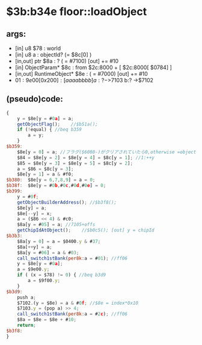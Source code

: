 ﻿
# $3b:b34e floor::loadObject


## args:
+	[in] u8 $78 : world
+	[in] u8 a : objectId? (= $8c[0] )
+	[in,out] ptr $8a : ? ( = #7100) [out] += #10
+	[in] ObjectParam* $8c : from $2c:8000 + [ $2c:8000[ $0784] ]
+	[in,out] RuntimeObject* $8e : ( = #7000) [out] += #10
+	$01:9e00[0x200] : [aaaabbbb] a:? ->$7103 b:? ->$7102
## (pseudo)code:
```js
{
	y = $8e[y = #0a] = a;
	getObjectFlag();	//$b51a();
	if (!equal) { //beq b359
		a = y;
	}
$b359:
	$8e[y = 0] = a; //フラグ($6080-)がクリアされていたら0,otherwise =objectid
	$84 = $8e[y = 2] = $8e[y = 4] = $8c[y = 1]; //1:++y
	$85 = $8e[y = 3] = $8e[y = 5] = $8c[y = 2];
	a = $86 = $8c[y = 3];
	$8e[y = 1] = a & #f0;
$b380:	$8e[y = 6,7,8,9] = a = 0;
$b38f:	$8e[y = #0b,#0c,#0d,#0e] = 0;
$b399:
	y = #0f;
	getObjectBuilderAddress(); //$b3f8();
	$8e[y] = a;
	$8e[--y] = x;
	a = ($86 << 4) & #c0;
	$8a[y = #05] = a; //7105+offs
	getChipIdAtObject();	//$b0c5(); [out] y = chipId
$b3b3:
	$8a[y = 0] = a = $0400.y & #37;
	$8a[++y] = a;
	$8a[y = #06] = a & #03;
	call_switch1stBank(per8k:a = #01); //ff06
	y = $8e[y = #0a];
	a = $9e00.y;
	if ( (x = $78) != 0) { //beq b3d9
		a = $9f00.y;
	}
$b3d9:
	push a;
	$7102.(y = $8e) = a & #0f; //$8e = index*0x10
	$7103.y = (pop a) >> 4;
	call_switch1stBank(per8k:a = #2c); //ff06
	$8a = $8e = $8e + #10;
	return;
$b3f8:
}
```



